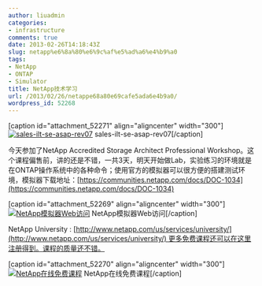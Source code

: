 ```yaml
---
author: liuadmin
categories:
- infrastructure
comments: true
date: 2013-02-26T14:18:43Z
slug: netapp%e6%8a%80%e6%9c%af%e5%ad%a6%e4%b9%a0
tags:
- NetApp
- ONTAP
- Simulator
title: NetApp技术学习
url: /2013/02/26/netappe68a80e69cafe5ada6e4b9a0/
wordpress_id: 52268
---
```


[caption id="attachment_52271" align="aligncenter" width="300"][![sales-ilt-se-asap-rev07](http://7bv9gn.com1.z0.glb.clouddn.com/wp-content/uploads/2013/02/sales-ilt-se-asap-rev07-300x178.jpg)](http://7bv9gn.com1.z0.glb.clouddn.com/wp-content/uploads/2013/02/sales-ilt-se-asap-rev07.jpg) sales-ilt-se-asap-rev07[/caption]

今天参加了NetApp Accredited Storage Architect Professional Workshop。这个课程偏售前，讲的还是不错，一共3天，明天开始做Lab，实验练习的环境就是在ONTAP操作系统中的各种命令；使用官方的模拟器可以很方便的搭建测试环境，模拟器下载地址：[https://communities.netapp.com/docs/DOC-1034](https://communities.netapp.com/docs/DOC-1034)

[caption id="attachment_52269" align="aligncenter" width="300"][![NetApp模拟器Web访问](http://7bv9gn.com1.z0.glb.clouddn.com/wp-content/uploads/2013/02/con01-FilerView-300x257.jpg)](http://7bv9gn.com1.z0.glb.clouddn.com/wp-content/uploads/2013/02/con01-FilerView.jpg) NetApp模拟器Web访问[/caption]





NetApp University : [http://www.netapp.com/us/services/university/](http://www.netapp.com/us/services/university/) 更多免费课程还可以在这里注册得到。课程的质量还不错。

[caption id="attachment_52270" align="aligncenter" width="300"][![NetApp在线免费课程](http://7bv9gn.com1.z0.glb.clouddn.com/wp-content/uploads/2013/02/Introduction-to-NetApp-Products-300x217.jpg)](http://7bv9gn.com1.z0.glb.clouddn.com/wp-content/uploads/2013/02/Introduction-to-NetApp-Products.jpg) NetApp在线免费课程[/caption]


